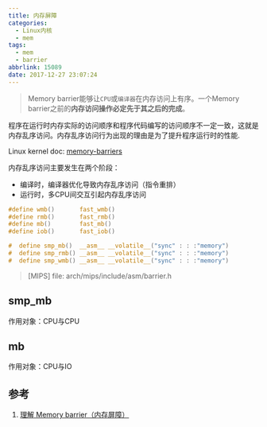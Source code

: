```yaml
---
title: 内存屏障
categories:
  - Linux内核
  - mem
tags:
  - mem
  - barrier
abbrlink: 15089
date: 2017-12-27 23:07:24
---
```


>Memory barrier能够让`CPU`或`编译器`在内存访问上有序。一个Memory barrier之前的**内存访问操作必定先于其之后的完成**。

程序在运行时内存实际的访问顺序和程序代码编写的访问顺序不一定一致，这就是内存乱序访问。内存乱序访问行为出现的理由是为了提升程序运行时的性能.

Linux kernel doc: [memory-barriers](https://www.kernel.org/doc/Documentation/memory-barriers.txt)

内存乱序访问主要发生在两个阶段：

* 编译时，编译器优化导致内存乱序访问（指令重排）
* 运行时，多CPU间交互引起内存乱序访问


``` C
#define wmb()       fast_wmb()
#define rmb()       fast_rmb()
#define mb()        fast_mb()
#define iob()       fast_iob()

#  define smp_mb()  __asm__ __volatile__("sync" : : :"memory")
#  define smp_rmb() __asm__ __volatile__("sync" : : :"memory")
#  define smp_wmb() __asm__ __volatile__("sync" : : :"memory")
```
> [MIPS] file: arch/mips/include/asm/barrier.h

<!--more-->

## smp_mb

作用对象：CPU与CPU

## mb

作用对象：CPU与IO


## 参考

1. [理解 Memory barrier（内存屏障）](http://blog.csdn.net/world_hello_100/article/details/50131497)

